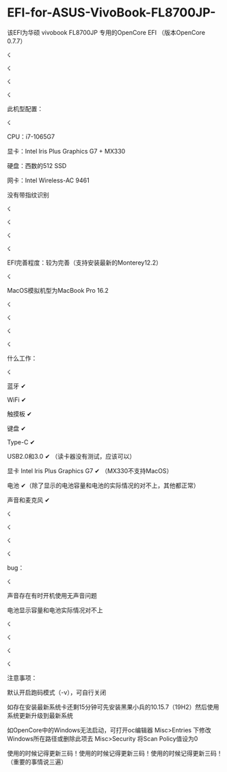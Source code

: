 # EFI-for-ASUS-VivoBook-FL8700JP-

该EFI为华硕 vivobook FL8700JP 专用的OpenCore EFI （版本OpenCore 0.7.7）

☇

☇

☇

☇

此机型配置：

☇

CPU：i7-1065G7


显卡：Intel lris Plus Graphics G7 + MX330


硬盘：西数的512 SSD


网卡：Intel Wireless-AC 9461


没有带指纹识别

☇

☇

☇

☇

EFI完善程度：较为完善（支持安装最新的Monterey12.2）

☇

MacOS模拟机型为MacBook Pro 16.2

☇

☇

☇

☇

什么工作：

☇

蓝牙 ✔


WiFi  ✔


触摸板 ✔


键盘 ✔


Type-C ✔


USB2.0和3.0 ✔ （读卡器没有测试，应该可以）


显卡 Intel lris Plus Graphics G7 ✔ （MX330不支持MacOS）


电池 ✔（除了显示的电池容量和电池的实际情况的对不上，其他都正常）


声音和麦克风 ✔

☇

☇

☇

☇

bug：

☇

声音存在有时开机使用无声音问题


电池显示容量和电池实际情况对不上

☇

☇

☇

☇

注意事项：


默认开启跑码模式（-v），可自行关闭


如存在安装最新系统卡还剩15分钟可先安装黑果小兵的10.15.7（19H2）然后使用系统更新升级到最新系统


如OpenCore中的Windows无法启动，可打开oc编辑器 Misc>Entries 下修改Windows所在路径或删除此项去 Misc>Security 将Scan Policy值设为0


使用的时候记得更新三码！使用的时候记得更新三码！使用的时候记得更新三码！（重要的事情说三遍）
